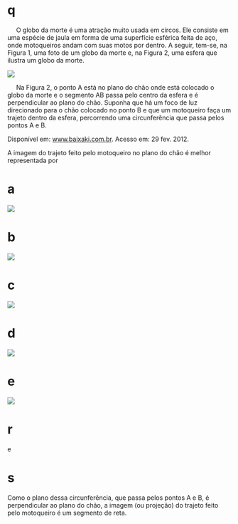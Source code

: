 # q
     O globo da morte é uma atração muito usada em circos. Ele consiste em uma espécie de jaula em forma de uma superfície esférica feita de aço, onde motoqueiros andam com suas motos por dentro. A seguir, tem-se, na Figura 1, uma foto de um globo da morte e, na Figura 2, uma esfera que ilustra um globo da morte.

![](https://firebasestorage.googleapis.com/v0/b/firebase-enemio.appspot.com/o/questoes%2F689%2Ff058ac1c-50b6-0a12-ed9a-63a4880e065d.png?alt=media\&token=a13d8709-5c90-427d-805e-a27d68cbb41e)

     Na Figura 2, o ponto A está no plano do chão onde está colocado o globo da morte e o segmento AB passa pelo centro da esfera e é perpendicular ao plano do chão. Suponha que há um foco de luz direcionado para o chão colocado no ponto B e que um motoqueiro faça um trajeto dentro da esfera, percorrendo uma circunferência que passa pelos pontos A e B.

Disponível em: www.baixaki.com.br. Acesso em: 29 fev. 2012.

A imagem do trajeto feito pelo motoqueiro no plano do chão é melhor representada por

# a
![](https://firebasestorage.googleapis.com/v0/b/firebase-enemio.appspot.com/o/questoes%2F689%2Fca2886a8-f27b-776c-d708-89bf6f09362b.png?alt=media\&token=d9d84259-1ea2-4eba-9ca4-0a1281a8dd53)

# b
![](https://firebasestorage.googleapis.com/v0/b/firebase-enemio.appspot.com/o/questoes%2F689%2F262407e0-f5be-af35-53f8-25b275df3281.png?alt=media\&token=e41a455a-fa8d-45bc-b6cb-850434dec9f4)

# c
![](https://firebasestorage.googleapis.com/v0/b/firebase-enemio.appspot.com/o/questoes%2F689%2F7ab863de-5b32-baee-81ef-d28178500a98.png?alt=media\&token=c243da8c-a4e2-49d8-85cc-eec86ae11df5)

# d
![](https://firebasestorage.googleapis.com/v0/b/firebase-enemio.appspot.com/o/questoes%2F689%2Fa290abb4-e270-5c52-0385-fc04c858f3dd.png?alt=media\&token=942da1d6-adfe-41d5-971d-0f8245e38dc4)

# e
![](https://firebasestorage.googleapis.com/v0/b/firebase-enemio.appspot.com/o/questoes%2F689%2F6956db05-a133-c468-645e-715c896cd752.png?alt=media\&token=62939843-186e-41e2-81f2-44c4717cead7)

# r
e

# s
Como o plano dessa circunferência, que passa pelos pontos A e B, é perpendicular ao plano do chão, a imagem (ou projeção) do trajeto feito pelo motoqueiro é um segmento de reta.
